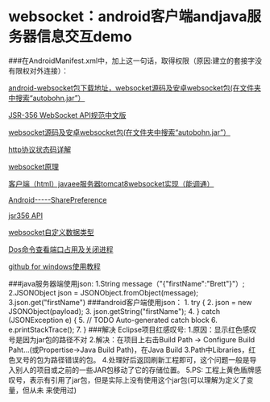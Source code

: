 websocket：android客户端andjava服务器信息交互demo
==================
###在AndroidManifest.xml中，加上这一句话，取得权限（原因:建立的套接字没有限权对外连接）：
<uses-permission android:name="android.permission.INTERNET" />

    
[android-websocket包下载地址，websocket源码及安卓websocket包(在文件夹中搜索“autobohn.jar”）](https://github.com/tavendo/AutobahnAndroid)

[JSR-356 WebSocket API规范中文版](http://www.jmatrix.org/java/382.html)

[websocket源码及安卓websocket包(在文件夹中搜索“autobohn.jar”）](https://github.com/tavendo/AutobahnAndroid)

[http协议状态码详解](http://www.cnblogs.com/tankxiao/archive/2013/01/08/2818542.html#WhatsStatusCode)

[websocket原理](http://www.cnblogs.com/yjf512/archive/2013/03/11/2953483.html)

[客户端（html）javaee服务器tomcat8websocket实现（能调通）](http://blog.csdn.net/xiejx618/article/details/14519359)

[Android-----SharePreference](http://blog.sina.com.cn/s/blog_7f37847b0100yt31.html)

[jsr356 API](https://jcp.org/en/jsr/detail?id=356)

[websocket自定义数据类型](http://www.tuicool.com/articles/fIFz6v)

[Dos命令查看端口占用及关闭进程](http://www.cnblogs.com/rainman/p/3457227.html)

[github for windows使用教程](http://www.cnblogs.com/zfanlong1314/p/3715490.html)

###java服务器端使用json:
    1.String message（"{\"firstName\":\"Brett\"}"）;
    2.JSONObject json = JSONObject.fromObject(message);
    3.json.get("firstName")
###android客户端使用json：
    1. try {
    2.        json = new JSONObject(payload);
    3.        json.getString("firstName");
    4.       } catch (JSONException e) {
    5.        // TODO Auto-generated catch block
    6.        e.printStackTrace();
    7.     }
###解决 Eclipse项目红感叹号:
    1.原因：显示红色感叹号是因为jar包的路径不对
    2.解决：在项目上右击Build Path -> Configure Build Paht...(或Propertise->Java Build Path)，在Java Build      3.Path中Libraries，红色叉号的包为路径错误的包。
    4.处理好后返回刷新工程即可，这个问题一般是导入别人的项目或之前的一些JAR包移动了它的存储位置。
    5.PS: 工程上黄色盾牌感叹号，表示有引用了jar包，但是实际上没有使用这个jar包(可以理解为定义了变量，但从未 来使用过)
    

